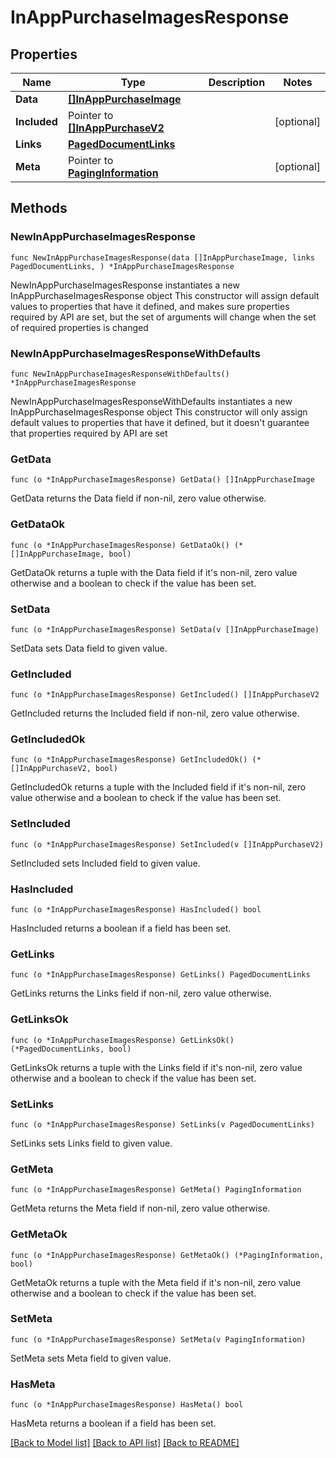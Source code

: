 # InAppPurchaseImagesResponse

## Properties

Name | Type | Description | Notes
------------ | ------------- | ------------- | -------------
**Data** | [**[]InAppPurchaseImage**](InAppPurchaseImage.md) |  | 
**Included** | Pointer to [**[]InAppPurchaseV2**](InAppPurchaseV2.md) |  | [optional] 
**Links** | [**PagedDocumentLinks**](PagedDocumentLinks.md) |  | 
**Meta** | Pointer to [**PagingInformation**](PagingInformation.md) |  | [optional] 

## Methods

### NewInAppPurchaseImagesResponse

`func NewInAppPurchaseImagesResponse(data []InAppPurchaseImage, links PagedDocumentLinks, ) *InAppPurchaseImagesResponse`

NewInAppPurchaseImagesResponse instantiates a new InAppPurchaseImagesResponse object
This constructor will assign default values to properties that have it defined,
and makes sure properties required by API are set, but the set of arguments
will change when the set of required properties is changed

### NewInAppPurchaseImagesResponseWithDefaults

`func NewInAppPurchaseImagesResponseWithDefaults() *InAppPurchaseImagesResponse`

NewInAppPurchaseImagesResponseWithDefaults instantiates a new InAppPurchaseImagesResponse object
This constructor will only assign default values to properties that have it defined,
but it doesn't guarantee that properties required by API are set

### GetData

`func (o *InAppPurchaseImagesResponse) GetData() []InAppPurchaseImage`

GetData returns the Data field if non-nil, zero value otherwise.

### GetDataOk

`func (o *InAppPurchaseImagesResponse) GetDataOk() (*[]InAppPurchaseImage, bool)`

GetDataOk returns a tuple with the Data field if it's non-nil, zero value otherwise
and a boolean to check if the value has been set.

### SetData

`func (o *InAppPurchaseImagesResponse) SetData(v []InAppPurchaseImage)`

SetData sets Data field to given value.


### GetIncluded

`func (o *InAppPurchaseImagesResponse) GetIncluded() []InAppPurchaseV2`

GetIncluded returns the Included field if non-nil, zero value otherwise.

### GetIncludedOk

`func (o *InAppPurchaseImagesResponse) GetIncludedOk() (*[]InAppPurchaseV2, bool)`

GetIncludedOk returns a tuple with the Included field if it's non-nil, zero value otherwise
and a boolean to check if the value has been set.

### SetIncluded

`func (o *InAppPurchaseImagesResponse) SetIncluded(v []InAppPurchaseV2)`

SetIncluded sets Included field to given value.

### HasIncluded

`func (o *InAppPurchaseImagesResponse) HasIncluded() bool`

HasIncluded returns a boolean if a field has been set.

### GetLinks

`func (o *InAppPurchaseImagesResponse) GetLinks() PagedDocumentLinks`

GetLinks returns the Links field if non-nil, zero value otherwise.

### GetLinksOk

`func (o *InAppPurchaseImagesResponse) GetLinksOk() (*PagedDocumentLinks, bool)`

GetLinksOk returns a tuple with the Links field if it's non-nil, zero value otherwise
and a boolean to check if the value has been set.

### SetLinks

`func (o *InAppPurchaseImagesResponse) SetLinks(v PagedDocumentLinks)`

SetLinks sets Links field to given value.


### GetMeta

`func (o *InAppPurchaseImagesResponse) GetMeta() PagingInformation`

GetMeta returns the Meta field if non-nil, zero value otherwise.

### GetMetaOk

`func (o *InAppPurchaseImagesResponse) GetMetaOk() (*PagingInformation, bool)`

GetMetaOk returns a tuple with the Meta field if it's non-nil, zero value otherwise
and a boolean to check if the value has been set.

### SetMeta

`func (o *InAppPurchaseImagesResponse) SetMeta(v PagingInformation)`

SetMeta sets Meta field to given value.

### HasMeta

`func (o *InAppPurchaseImagesResponse) HasMeta() bool`

HasMeta returns a boolean if a field has been set.


[[Back to Model list]](../README.md#documentation-for-models) [[Back to API list]](../README.md#documentation-for-api-endpoints) [[Back to README]](../README.md)


